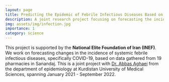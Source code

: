 ```yaml
---
layout: page
title: Predicting the Epidemic of Febrile Infectious Diseases Based on Pharmacy Data
description: A joint research project focusing on forecasting the incidence of systemic febrile infectious diseases, including COVID-19, through pharmacy data analysis.
img: assets/img/infection.jpg
importance: 1
category: science
---
```

This project is supported by the **National Elite Foundation of Iran (INEF)**. We work on forecasting changes in the incidence of systemic febrile infectious diseases, specifically COVID-19, based on data gathered from 19 pharmacies in Sanandaj. This is a joint project with [Dr. Abbas Aghaei](https://scholar.google.com/citations?hl=en&user=MguUzQ0AAAAJ&view_op=list_works&sortby=pubdate) from the department of epidemiology at Kurdistan University of Medical Sciences, spanning January 2021 - September 2022.

